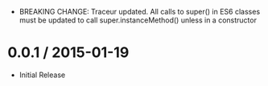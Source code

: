   * BREAKING CHANGE: Traceur updated. All calls to super() in ES6 classes must be updated to call super.instanceMethod() unless in a constructor

0.0.1 / 2015-01-19
==================

  * Initial Release
